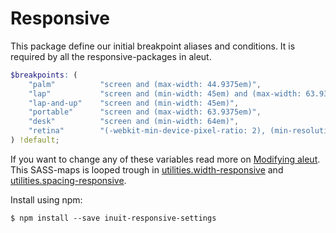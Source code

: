 # Responsive

This package define our initial breakpoint aliases and conditions.
It is required by all the responsive-packages in aleut.

```scss
$breakpoints: (
    "palm"          "screen and (max-width: 44.9375em)",
    "lap"           "screen and (min-width: 45em) and (max-width: 63.9375em)",
    "lap-and-up"    "screen and (min-width: 45em)",
    "portable"      "screen and (max-width: 63.9375em)",
    "desk"          "screen and (min-width: 64em)",
    "retina"        "(-webkit-min-device-pixel-ratio: 2), (min-resolution: 192dpi), (min-resolution: 2dppx)"
) !default;
```

If you want to change any of these variables read more on [Modifying aleut](#modifying).
This SASS-maps is looped trough in [utilities.width-responsive](https://github.com/aleutcss/utilities.widths-responsive) and [utilities.spacing-responsive](https://github.com/aleutcss/utilities.spacing-responsive).


Install using npm:

    $ npm install --save inuit-responsive-settings
